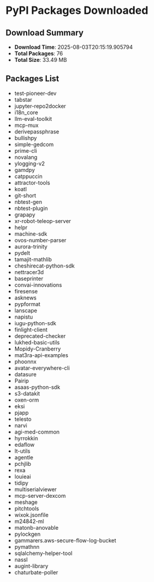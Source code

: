 # PyPI Packages Downloaded

## Download Summary
- **Download Time**: 2025-08-03T20:15:19.905794
- **Total Packages**: 76
- **Total Size**: 33.49 MB

## Packages List
- test-pioneer-dev
- tabstar
- jupyter-repo2docker
- i18n_core
- llm-eval-toolkit
- mcp-mux
- derivepassphrase
- bullishpy
- simple-gedcom
- prime-cli
- novalang
- ylogging-v2
- gamdpy
- catppuccin
- attractor-tools
- koatl
- git-short
- nbtest-gen
- nbtest-plugin
- grapapy
- xr-robot-teleop-server
- helpr
- machine-sdk
- ovos-number-parser
- aurora-trinity
- pydelt
- tamajit-mathlib
- cheshirecat-python-sdk
- nettracer3d
- baseprinter
- convai-innovations
- firesense
- asknews
- pypformat
- lanscape
- napistu
- iugu-python-sdk
- finlight-client
- deprecated-checker
- lukhed-basic-utils
- Mopidy-Cranberry
- mat3ra-api-examples
- phoonnx
- avatar-everywhere-cli
- datasure
- Pairip
- asaas-python-sdk
- s3-datakit
- oxen-orm
- eksi
- pjapp
- telesto
- narvi
- agi-med-common
- hyrrokkin
- edaflow
- lt-utils
- agentle
- pchjlib
- rexa
- louieai
- tidipy
- multiserialviewer
- mcp-server-dexcom
- meshage
- pitchtools
- wixok.jsonfile
- m24842-ml
- matonb-anovable
- pylockgen
- gammarers.aws-secure-flow-log-bucket
- pymathnn
- sqlalchemy-helper-tool
- nassl
- augint-library
- chaturbate-poller
